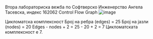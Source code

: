 Втора лабораториска вежба по Софтверско Инженерство
Ангела Тасевска, индекс 162062
Control Flow Graph
 ![image](https://user-images.githubusercontent.com/56816715/171945560-d0a85da8-87ff-4711-a946-788c3d85027d.png)

Цикломатска комплексност
Број на ребра (edges) = 25
Број на јазли (nodes) = 20
Edges - nodes + 2 = 25 - 20 + 2 = 7
Цикломатската комплексност е 7.





